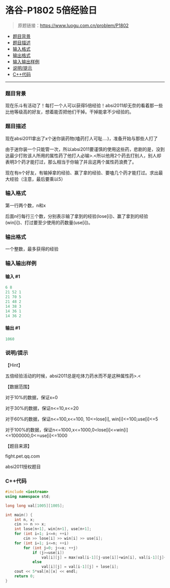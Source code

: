 # 洛谷-P1802 5倍经验日

> 原题链接：https://www.luogu.com.cn/problem/P1802

- [题目背景](#题目背景)
- [题目描述](#题目描述)
- [输入格式](#输入格式)
- [输出格式](#输出格式)
- [输入输出样例](#输入输出样例)
- [说明/提示](#说明/提示)
- [C++代码](#C++代码)

---

### <a name="题目背景">题目背景</a>

现在乐斗有活动了！每打一个人可以获得5倍经验！absi2011却无奈的看着那一些比他等级高的好友，想着能否把他们干掉。干掉能拿不少经验的。

### <a name="题目描述">题目描述</a>

现在absi2011拿出了x个迷你装药物(嗑药打人可耻….)，准备开始与那些人打了

由于迷你装一个只能管一次，所以absi2011要谨慎的使用这些药，悲剧的是，没到达最少打败该人所用的属性药了他打人必输>.<所以他用2个药去打别人，别人却表明3个药才能打过，那么相当于你输了并且这两个属性药浪费了。

现在有n个好友，有输掉拿的经验、赢了拿的经验、要嗑几个药才能打过。求出最大经验（注意，最后要乘以5）

### <a name="输入格式">输入格式</a>

第一行两个数，n和x

后面n行每行三个数，分别表示输了拿到的经验(lose[i])、赢了拿到的经验(win[i])、打过要至少使用的药数量(use[i])。

### <a name="输出格式">输出格式</a>

一个整数，最多获得的经验

### <a name="输入输出样例">输入输出样例</a>

#### 输入 #1

```c++
6 8
21 52 1
21 70 5
21 48 2
14 38 3
14 36 1
14 36 2
```

#### 输出 #1

```c++
1060
```

### <a name="说明/提示">说明/提示</a>

【Hint】

五倍经验活动的时候，absi2011总是吃体力药水而不是这种属性药>.<

【数据范围】

对于10%的数据，保证x=0

对于30%的数据，保证n<=10,x<=20

对于60%的数据，保证n<=100,x<=100, 10<=lose[i], win[i]<=100,use[i]<=5

对于100%的数据，保证n<=1000,x<=1000,0<lose[i]<=win[i]<=1000000,0<=use[i]<=1000

【题目来源】

fight.pet.qq.com

absi2011授权题目

### <a name="C++代码">C++代码</a>

```c++
#include <iostream>
using namespace std;

long long val[1005][1005];

int main() {
    int n, x;
    cin >> n >> x;
    int lose[n+1], win[n+1], use[n+1];
    for (int i=1; i<=n; ++i)
        cin >> lose[i] >> win[i] >> use[i];
    for (int i=1; i<=n; ++i)
        for (int j=0; j<=x; ++j)
            if (j>=use[i])
                val[i][j] = max(val[i-1][j-use[i]]+win[i], val[i-1][j]+lose[i]);
            else
                val[i][j] = val[i-1][j] + lose[i];
    cout << 5*val[n][x] << endl;
    return 0;
}
```